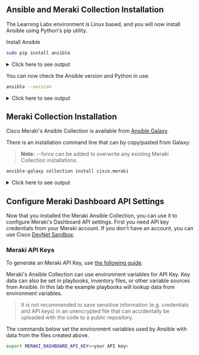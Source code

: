 ## Ansible and Meraki Collection Installation

The Learning Labs environment is Linux based, and you will now install Ansible using Python's pip utility.

Install Ansible
```bash
sudo pip install ansible
```
<details><summary>Click here to see output</summary>
<pre><code>
Collecting ansible
  Downloading ansible-7.4.0-py3-none-any.whl (43.3 MB)
     ━━━━━━━━━━━━━━━━━━━━━━━━━━━━━━━━━━━━━━━━ 43.3/43.3 MB 2.2 MB/s eta 0:00:00
Collecting ansible-core~=2.14.4
  Downloading ansible_core-2.14.4-py3-none-any.whl (2.2 MB)
     ━━━━━━━━━━━━━━━━━━━━━━━━━━━━━━━━━━━━━━━━ 2.2/2.2 MB 2.3 MB/s eta 0:00:00
...
Successfully installed MarkupSafe-2.1.2 ansible-7.4.0 ansible-core-2.14.4 jinja2-3.1.2 resolvelib-0.8.1
</code></pre>
</details>

You can now check the Ansible version and Python in use.

```bash
ansible --version
```
<details><summary>Click here to see output</summary>
<pre><code>
ansible [core 2.14.4]
  config file = None
  configured module search path = ['/home/developer/.ansible/plugins/modules', '/usr/share/ansible/plugins/modules']
  ansible python module location = /usr/local/lib/python3.10/site-packages/ansible
  ansible collection location = /home/developer/.ansible/collections:/usr/share/ansible/collections
  executable location = /usr/local/bin/ansible
  python version = 3.10.5 (main, Jun 24 2022, 02:43:59) [GCC 10.2.1 20210110] (/usr/local/bin/python)
  jinja version = 3.1.2
  libyaml = False</code></pre>
</details>

## Meraki Collection Installation

Cisco Meraki's Ansible Collection is available from [Ansible Galaxy](https://galaxy.ansible.com/cisco/meraki).

There is an installation command line that can by copy/pasted from Galaxy:

> **Note:** --force can be added to overwrite any existing Meraki Collection installations.

```bash
ansible-galaxy collection install cisco.meraki
```
<details><summary>Click here to see output</summary>
<pre><code>
Starting galaxy collection install process
Process install dependency map
Starting collection install process
Downloading https://galaxy.ansible.com/download/cisco-meraki-1.0.25.tar.gz to /home/developer/.ansible/tmp/ansible-local-43t8lfr33w/tmpn7ganlal/cisco-meraki-1.0.25-rt79a452
Installing 'cisco.meraki:1.0.25' to '/home/developer/.ansible/collections/ansible_collections/cisco/meraki'
cisco.meraki:1.0.25 was installed successfully
</code></pre>
</details> 

## Configure Meraki Dashboard API Settings

Now that you installed the Meraki Ansible Collection, you can use it to configure Meraki's Dashboard API settings. First you need API key credentials from your Meraki account. If you don't have an account, you can use Cisco [DevNet Sandbox](https://developer.cisco.com/site/sandbox/).

### Meraki API Keys

To generate an Meraki API Key, use [the following guide](https://documentation.meraki.com/General_Administration/Other_Topics/Cisco_Meraki_Dashboard_API).

Meraki's Ansible Collection can use environment variables for API Key.  Key data can also be set in playbooks, inventory files, or other variable sources from Ansible. In this lab the example playbooks will lookup data from environment variables.

> It is not recommended to save sensitive information (e.g. credentials and API keys) in an unencrypted file that can accidentally be uploaded with the code to a public repository.

The commands below set the environment variables used by Ansible with data from the files created above.

```bash
export MERAKI_DASHBOARD_API_KEY=<your API key>
```